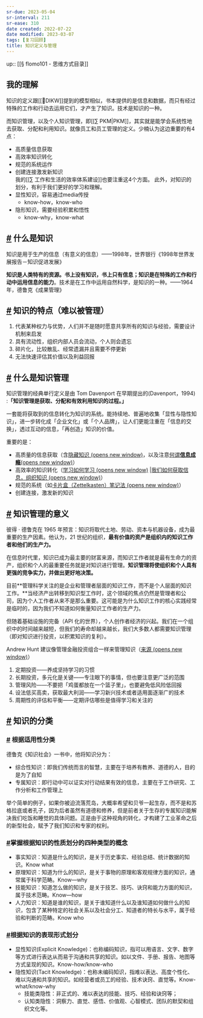 ```yaml
---
sr-due: 2023-05-04
sr-interval: 211
sr-ease: 310
date created: 2022-07-22
date modified: 2023-03-07
tags: [复习回顾]
title: 知识定义与管理
---
```


up:: [[§ flomo101 - 思维方式目录]]

## 我的理解

知识的定义跟[[🔡DIKW]]提到的模型相似，书本提供的是信息和数据，而只有经过特殊的工作和行动去运用它们，才产生了知识。技术是知识的一种。

而知识管理，以及个人知识管理，即[[∑ PKM|PKM]]，其实就是能学会系统性地去获取、分配和利用知识。就像员工和员工管理的定义。少楠认为这边重要的有4点：

- 高质量信息获取
- 高效率知识转化
- 规范的系统运作
- 创建连接激发新知识  
我的[[∑ 工作和生活的效率体系建设]]也要注重这4个方面。
此外，对知识的划分，有利于我们更好的学习和理解。
- 显性知识，容易通过media传授
	- know-how，know-who
- 隐形知识，需要经验积累和悟性
	- know-why，know-what

## [#](https://help.flomoapp.com/thinking/knowledge.html#%E4%BB%80%E4%B9%88%E6%98%AF%E7%9F%A5%E8%AF%86) 什么是知识

知识是用于生产的信息（有意义的信息）——1998年，世界银行《1998年世界发展报告－知识促进发展》

**知识是人类特有的资源。书上没有知识，书上只有信息；知识是在特殊的工作和行动中运用信息的能力**。技术是在工作中运用自然科学，是知识的一种。——1964年，德鲁克《成果管理》

## [#](https://help.flomoapp.com/thinking/knowledge.html#%E7%9F%A5%E8%AF%86%E7%9A%84%E7%89%B9%E7%82%B9-%E9%9A%BE%E4%BB%A5%E8%A2%AB%E7%AE%A1%E7%90%86) 知识的特点（难以被管理）

1. 代表某种权力与优势，人们并不是随时愿意共享所有的知识与经验，需要设计机制来启发
2. 具有流动性，组织内部人员会流动，个人则会遗忘
3. 碎片化，比较散乱、经常遗漏并且需要不停更新
4. 无法快速评估其价值以及利益回报

## [#](https://help.flomoapp.com/thinking/knowledge.html#%E4%BB%80%E4%B9%88%E6%98%AF%E7%9F%A5%E8%AF%86%E7%AE%A1%E7%90%86) 什么是知识管理

知识管理的经典单行定义是由 Tom Davenport 在早期提出的(Davenport，1994) :**「知识管理是获取、分配和有效利用知识的过程。」**

一套能将获取到的信息转化为知识的系统。能持续地、普遍地收集「显性与隐性知识」，进一步转化成「企业文化」或「个人品牌」，让人们更能注重在「信息的交换」，透过互动的信息，「再创造」知识的价值。

重要的是：

- 高质量的信息获取（含[隐藏知识 (opens new window)](https://www.notion.so/9467320e167842349c0cfa9057133634)，以及注意[何谓**信息成瘾**(opens new window)](https://www.notion.so/0f2f1c4a7ba24ecf86eca0cefa6d5ed9)）
- 高效率的知识转化（[学习如何学习 (opens new window)](https://www.notion.so/4d92410d370849c1be0bde496b6d60bb) |[我们如何获取信息，组织知识 (opens new window)](https://www.notion.so/619b68d4a9184080a9429f24724e8c0a)）
- 规范的系统（如[卡片盒（Zettelkasten）笔记法 (opens new window)](https://www.notion.so/Zettelkasten-25627d7ce99344c487f4e42d861f9e0a)）
- 创建连接，激发新的知识

## [#](https://help.flomoapp.com/thinking/knowledge.html#%E7%9F%A5%E8%AF%86%E7%AE%A1%E7%90%86%E7%9A%84%E6%84%8F%E4%B9%89) 知识管理的意义

彼得 · 德鲁克在 1965 年预言：知识将取代土地、劳动、资本与机器设备，成为最重要的生产因素。他认为，21 世纪的组织，**最有价值的资产是组织内的知识工作者和他们的生产力。**

在信息时代里，知识已成为最主要的财富来源，而知识工作者就是最有生命力的资产，组织和个人的最重要任务就是对知识进行管理。**知识管理将使组织和个人具有更强的竞争实力，并做出更好地决策。**

目前**管理科学关注的是企业和管理者层面的知识工作，而不是个人层面的知识工作。**当经济产出转移到知识型工作时，这个领域的焦点仍然是管理者和公司，因为个人工作者从来不是那么重要。这可能是为什么知识工作的核心实践经常是临时的，因为我们不知道如何衡量知识工作者的生产力。

但随着基础设施的完备（API 化的世界），个人创作者经济的兴起。我们在一个组织中的时间越来越短，但我们的寿命却越来越长，我们大多数人都需要知识管理（即对知识进行投资，以积累知识的复利）。

Andrew Hunt 建议像管理金融投资组合一样来管理知识（[来源 (opens new window)](https://michaelion.net/posts/2020-02-10-pragmatic-programmer-notes/)）

1. 定期投资——养成坚持学习的习惯
2. 长期投资，多元化是关键——专注眼下的事情，但也要注意更广泛的范围
3. 管理风险——不要把「鸡蛋都放在一个篮子里」，也要避免低风险低回报
4. 设法低买高卖，获取最大利润——学习新兴技术或者适用面逐渐广的技术
5. 周期性的评估和平衡——定期评估哪些是值得学习和关注的

## [#](https://help.flomoapp.com/thinking/knowledge.html#%E7%9F%A5%E8%AF%86%E7%9A%84%E5%88%86%E7%B1%BB) 知识的分类

### [#](https://help.flomoapp.com/thinking/knowledge.html#%E6%A0%B9%E6%8D%AE%E9%80%82%E7%94%A8%E6%80%A7%E5%88%86%E7%B1%BB) 根据适用性分类

德鲁克《知识社会》一书中，他将知识分为：

- 综合性知识：即我们传统而言的智慧，主要在于培养有教养、道德的人，目的是为了自知
- 专属知识：即行动中可以证实对行动结果有效的信息，主要在于工作研究、工作分析和工作管理上

举个简单的例子，如果你被迫流落荒岛，大概率希望和贝爷一起生存，而不是和苏格拉底或者孔子，因为后者虽然有道德和修养，但是前者关于生存的专属知识能解决我们吃饭和睡觉的具体问题。正是由于这种视角的转化，才构建了工业革命之后的新型社会，赋予了我们知识和专家的权利。

### [#](https://help.flomoapp.com/thinking/knowledge.html#%E6%8E%8C%E6%8F%A1%E6%A0%B9%E6%8D%AE%E7%9F%A5%E8%AF%86%E7%9A%84%E6%80%A7%E8%B4%A8%E5%88%92%E5%88%86%E7%9A%84%E5%9B%9B%E7%A7%8D%E7%B1%BB%E5%9E%8B%E7%9A%84%E6%A6%82%E5%BF%B5)**掌握根据知识的性质划分的四种类型的概念**

- 事实知识：知道是什么的知识，是关于历史事实、经验总结、统计数据的知识。Know what
- 原理知识：知道为什么的知识，是关于事物的原理和客观规律方面的知识，通常属于科学范畴。Know—why
- 技能知识：知道怎么做的知识，是关于技艺、技巧、诀窍和能力方面的知识，属于技术范畴。Know—how
- 人力知识：知道是谁的知识，是关于谁知道什么以及谁知道如何做什么的知识，包含了某种特定的社会关系以及社会分工、知道者的特长与水平，属于经验和判断的范畴。Know who

### [#](https://help.flomoapp.com/thinking/knowledge.html#%E6%A0%B9%E6%8D%AE%E7%9F%A5%E8%AF%86%E7%9A%84%E8%A1%A8%E7%8E%B0%E5%BD%A2%E5%BC%8F%E5%88%92%E5%88%86)**根据知识的表现形式划分**

- 显性知识(Explicit Knowledge)：也称编码知识，指可以用语言、文字、数字等方式进行表达从而易于沟通和共享的知识。如以文件、手册、报告、地图等方式呈现的知识。Know-how/know-who
- 隐性知识(Tacit Knowledge)：也称未编码知识，指难以表达、高度个性化、难以沟通和共享的知识。如经营者或员工的经验、技术诀窍、直觉等。Know-what/know-why
	- 技能类隐性：非正式的、难以表达的技能、技巧、经验和诀窍等；
	- 认知类隐性：洞察力、直觉、感悟、价值观、心智模式、团队的默契和组织文化等。
